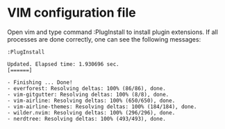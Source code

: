 # VIM configuration file

Open vim and type command :PlugInstall to install plugin extensions. If all processes are done correctly, one can see the following messages:
```
:PlugInstall

Updated. Elapsed time: 1.930696 sec.
[======]

- Finishing ... Done!
- everforest: Resolving deltas: 100% (86/86), done.
- vim-gitgutter: Resolving deltas: 100% (8/8), done.
- vim-airline: Resolving deltas: 100% (650/650), done.
- vim-airline-themes: Resolving deltas: 100% (184/184), done.
- wilder.nvim: Resolving deltas: 100% (296/296), done.
- nerdtree: Resolving deltas: 100% (493/493), done.
```
